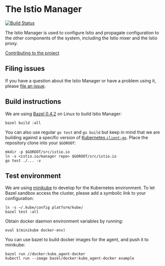 # The Istio Manager #
[![Build Status](https://travis-ci.org/istio/manager.svg?branch=master)](https://travis-ci.org/istio/manager)

The Istio Manager is used to configure Istio and propagate configuration to the other components of the system, including the Istio mixer and the Istio proxy.

[Contributing to the project](./CONTRIBUTING.md)

## Filing issues ##

If you have a question about the Istio Manager or have a problem using it, please
[file an issue](https://github.com/istio/manager/issues/new).

## Build instructions ##

We are using [Bazel 0.4.2](https://bazel.io) on Linux to build Istio Manager:

    bazel build :all

You can also use regular `go test` and `go build` but keep in mind
that we are building against a specific version of [Kubernetes `client-go`](https://github.com/kubernetes/client-go).
Place the repository clone into your `$GOROOT`:

    mkdir -p $GOROOT/src/istio.io
    ln -s <istio.io/manager repo> $GOROOT/src/istio.io
    go test ./... -v

## Test environment ##

We are using [minikube](https://github.com/kubernetes/minikube) to develop for the Kubernetes environment.
To let Bazel sandbox access the cluster, please add a symbolic link to your configuration:

    ln -s ~/.kube/config platform/kube/
    bazel test :all

Obtain docker daemon environment variables by running:

    eval $(minikube docker-env)

You can use bazel to build docker images for the agent, and push it to minikube:

    bazel run //docker:kube_agent-docker
    kubectl run --image bazel/docker:kube_agent-docker example
